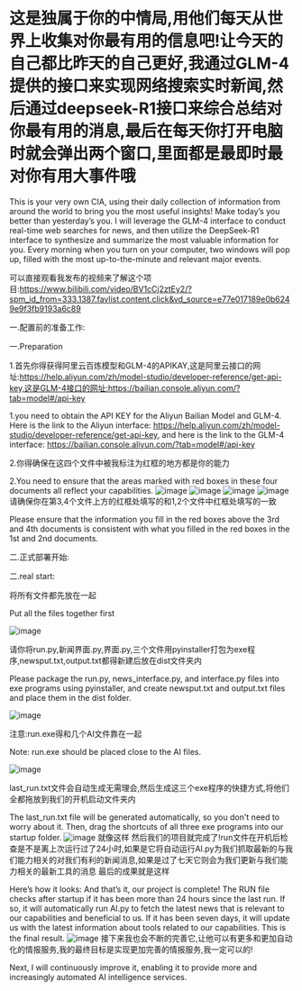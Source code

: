 # 这是独属于你的中情局,用他们每天从世界上收集对你最有用的信息吧!让今天的自己都比昨天的自己更好,我通过GLM-4提供的接口来实现网络搜索实时新闻,然后通过deepseek-R1接口来综合总结对你最有用的消息,最后在每天你打开电脑时就会弹出两个窗口,里面都是最即时最对你有用大事件哦

This is your very own CIA, using their daily collection of information from around the world to bring you the most useful insights! Make today’s you better than yesterday’s you. I will leverage the GLM-4 interface to conduct real-time web searches for news, and then utilize the DeepSeek-R1 interface to synthesize and summarize the most valuable information for you. Every morning when you turn on your computer, two windows will pop up, filled with the most up-to-the-minute and relevant major events.

可以直接观看我发布的视频来了解这个项目:https://www.bilibili.com/video/BV1cCj2ztEy2/?spm_id_from=333.1387.favlist.content.click&vd_source=e77e017189e0b6249e9f3fb9193a6c89


一.配置前的准备工作:

一.Preparation

1.首先你得获得阿里云百炼模型和GLM-4的APIKAY,这是阿里云接口的网址:https://help.aliyun.com/zh/model-studio/developer-reference/get-api-key,这是GLM-4接口的网址:https://bailian.console.aliyun.com/?tab=model#/api-key

1.you need to obtain the API KEY for the Aliyun Bailian Model and GLM-4. Here is the link to the Aliyun interface: https://help.aliyun.com/zh/model-studio/developer-reference/get-api-key, and here is the link to the GLM-4 interface: https://bailian.console.aliyun.com/?tab=model#/api-key

2.你得确保在这四个文件中被我标注为红框的地方都是你的能力

2.You need to ensure that the areas marked with red boxes in these four documents all reflect your capabilities.
![image](https://github.com/user-attachments/assets/e455de5a-b8b8-4059-970c-19ab0ab67f33)
![image](https://github.com/user-attachments/assets/5771f5a8-67a4-4a46-b653-6cc85e31a458)
![image](https://github.com/user-attachments/assets/1822f904-092a-46bb-826b-c3a07bd2e51d)
![image](https://github.com/user-attachments/assets/8f35f591-71e7-4e52-8798-b570077ba2c1)
请确保你在第3,4个文件上方的红框处填写的和1,2个文件中红框处填写的一致

Please ensure that the information you fill in the red boxes above the 3rd and 4th documents is consistent with what you filled in the red boxes in the 1st and 2nd documents.

二.正式部署开始:

二.real start:

将所有文件都先放在一起

Put all the files together first

![image](https://github.com/user-attachments/assets/878da9a0-2016-4e2d-b219-773e3c951b7f)

请你将run.py,新闻界面.py,界面.py,三个文件用pyinstaller打包为exe程序,newsput.txt,output.txt都得新建后放在dist文件夹内

Please package the run.py, news_interface.py, and interface.py files into exe programs using pyinstaller, and create newsput.txt and output.txt files and place them in the dist folder.

![image](https://github.com/user-attachments/assets/3b2d7196-e5fb-47a3-a7f4-8059fe086fad)

注意:run.exe得和几个AI文件靠在一起

Note: run.exe should be placed close to the AI files.

![image](https://github.com/user-attachments/assets/9d3fc367-d846-4f94-9b33-ab9204db5965)

last_run.txt文件会自动生成无需理会,然后生成这三个exe程序的快捷方式,将他们全都拖放到我们的开机启动文件夹内

The last_run.txt file will be generated automatically, so you don't need to worry about it. Then, drag the shortcuts of all three exe programs into our startup folder.
![image](https://github.com/user-attachments/assets/dcd1889f-5218-4ce2-b001-0f305be3b9df)
就像这样
然后我们的项目就完成了!run文件在开机后检查是不是离上次运行过了24小时,如果是它将自动运行AI.py为我们抓取最新的与我们能力相关的对我们有利的新闻消息,如果是过了七天它则会为我们更新与我们能力相关的最新工具的消息
最后的成果就是这样

Here’s how it looks:
And that’s it, our project is complete! The RUN file checks after startup if it has been more than 24 hours since the last run. If so, it will automatically run AI.py to fetch the latest news that is relevant to our capabilities and beneficial to us. If it has been seven days, it will update us with the latest information about tools related to our capabilities.
This is the final result.
![image](https://github.com/user-attachments/assets/130c14f4-ae1b-403d-abcb-590ab146c369)
接下来我也会不断的完善它,让他可以有更多和更加自动化的情报服务,我的最终目标是实现更加完善的情报服务,我一定可以的!

Next, I will continuously improve it, enabling it to provide more and increasingly automated AI intelligence services.

